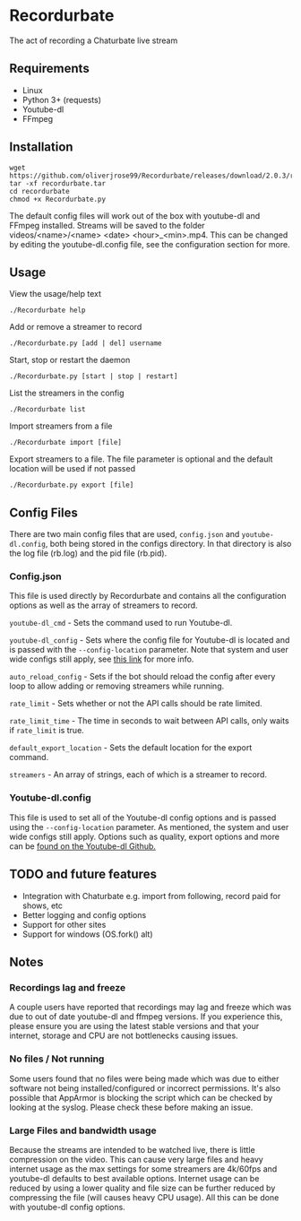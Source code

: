 # Recordurbate
The act of recording a Chaturbate live stream
## Requirements
* Linux
* Python 3+ (requests)
* Youtube-dl
* FFmpeg
## Installation
```commandline
wget https://github.com/oliverjrose99/Recordurbate/releases/download/2.0.3/recordurbate.tar
tar -xf recordurbate.tar
cd recordurbate
chmod +x Recordurbate.py
```
The default config files will work out of the box with youtube-dl and FFmpeg installed. Streams will be saved to the folder videos/\<name>/\<name> \<date> \<hour>_\<min>.mp4. This can be changed by editing the youtube-dl.config file, see the configuration section for more. 
## Usage

View the usage/help text
```
./Recordurbate help
```

Add or remove a streamer to record
```
./Recordurbate.py [add | del] username
```

Start, stop or restart the daemon
```
./Recordurbate.py [start | stop | restart]
```

List the streamers in the config
```
./Recordurbate list
```

Import streamers from a file
```
./Recordurbate import [file]
```

Export streamers to a file. The file parameter is optional and the default location will be used if not passed
```
./Recordurbate.py export [file]
```

## Config Files
There are two main config files that are used, `config.json` and `youtube-dl.config`, both being stored in the configs directory. In that directory is also the log file (rb.log) and the pid file (rb.pid).

### Config.json
This file is used directly by Recordurbate and contains all the configuration options as well as the array of streamers to record.

`youtube-dl_cmd` - Sets the command used to run Youtube-dl. 

`youtube-dl_config` - Sets where the config file for Youtube-dl is located and is passed with the `--config-location` parameter. Note that system and user wide configs still apply, see [this link](https://github.com/ytdl-org/youtube-dl#configuration) for more info.

`auto_reload_config` - Sets if the bot should reload the config after every loop to allow adding or removing streamers while running.

`rate_limit` - Sets whether or not the API calls should be rate limited.

`rate_limit_time` - The time in seconds to wait between API calls, only waits if `rate_limit` is true.

`default_export_location` - Sets the default location for the export command.

`streamers` - An array of strings, each of which is a streamer to record.

### Youtube-dl.config
This file is used to set all of the Youtube-dl config options and is passed using the `--config-location` parameter. As mentioned, the system and user wide configs still apply. Options such as quality, export options and more can be [found on the Youtube-dl Github.](https://github.com/ytdl-org/youtube-dl)

## TODO and future features
* Integration with Chaturbate e.g. import from following, record paid for shows, etc
* Better logging and config options
* Support for other sites
* Support for windows (OS.fork() alt)

## Notes

### Recordings lag and freeze
A couple users have reported that recordings may lag and freeze which was due to out of date youtube-dl and ffmpeg versions. If you experience this, please ensure you are using the latest stable versions and that your internet, storage and CPU are not bottlenecks causing issues.

### No files / Not running
Some users found that no files were being made which was due to either software not being installed/configured or incorrect permissions. It's also possible that AppArmor is blocking the script which can be checked by looking at the syslog. Please check these before making an issue.

### Large Files and bandwidth usage
Because the streams are intended to be watched live, there is little compression on the video. This can cause very large files and heavy internet usage as the max settings for some streamers are 4k/60fps and youtube-dl defaults to best available options. Internet usage can be reduced by using a lower quality and file size can be further reduced by compressing the file (will causes heavy CPU usage). All this can be done with youtube-dl config options. 
